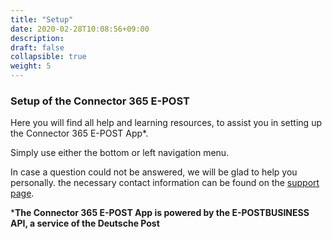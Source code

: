```yaml
---
title: "Setup"
date: 2020-02-28T10:08:56+09:00
description: 
draft: false
collapsible: true
weight: 5
---
```

### Setup of the Connector 365 E-POST

Here you will find all help and learning resources, to assist you in setting up the Connector 365 E-POST App*.

Simply use either the bottom or left navigation menu.

In case a question could not be answered, we will be glad to help you personally. the necessary contact information can be found on the [support page](en-us/apps/help-and-support/).



***The Connector 365 E-POST App is powered by the E-POSTBUSINESS API, a service of the Deutsche Post**